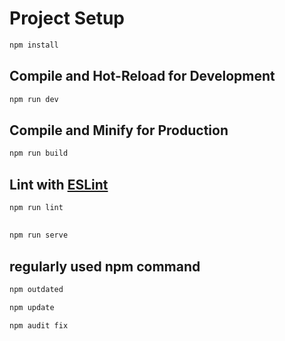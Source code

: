 # Project Setup

```sh
npm install
```

## Compile and Hot-Reload for Development

```sh
npm run dev
```

## Compile and Minify for Production

```sh
npm run build
```

## Lint with [ESLint](https://eslint.org/)

```sh
npm run lint
```

##

```sh
npm run serve
```

## regularly used npm command

```sh
npm outdated
```

```sh
npm update
```

```sh
npm audit fix
```
